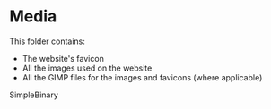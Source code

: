 # Media

This folder contains:

- The website's favicon
- All the images used on the website
- All the GIMP files for the images and favicons (where applicable)

SimpleBinary